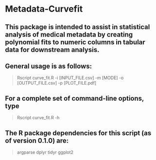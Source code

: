 # Metadata-Curvefit

## This package is intended to assist in statistical analysis of medical metadata by creating polynomial fits to numeric columns in tabular data for downstream analysis.

## General usage is as follows:

> Rscript curve_fit.R -i [INPUT_FILE.csv] -m [MODE] -o [OUTPUT_FILE.csv] -p [PLOT_FILE.pdf]

## For a complete set of command-line options, type

>Rscript curve_fit.R -h

## The R package dependencies for this script (as of version 0.1.0) are:

>argparse
>dplyr
>tidyr
>ggplot2
